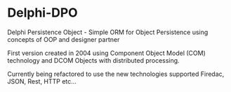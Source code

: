 # Delphi-DPO
Delphi Persistence Object - Simple ORM for Object Persistence using concepts of OOP and designer partner

First version created in 2004 using Component Object Model (COM) technology and DCOM Objects with distributed processing.

Currently being refactored to use the new technologies supported Firedac, JSON, Rest, HTTP etc...

